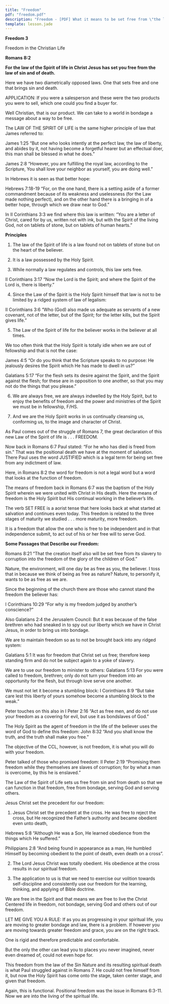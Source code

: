 ```yaml
---
title: "Freedom"
pdf: "freedom.pdf"
description: "Freedom - [PDF] What it means to be set free from \"the law of sin and death.\""
template: lesson.jade
---
```



**Freedom 3**

Freedom in the Christian Life

**Romans 8:2**

**For the law of the Spirit of life in Christ Jesus has set you free
from the law of sin and of death.**

Here we have two diametrically opposed laws. One that sets free and one
that brings sin and death.

APPLICATION: If you were a salesperson and these were the two products
you were to sell, which one could you find a buyer for.

Well Christian, that is our product. We can take to a world in bondage a
message about a way to be free.

The LAW OF THE SPIRIT OF LIFE is the same higher principle of law that
James referred to:

James 1:25 “But one who looks intently at the perfect law, the law of
liberty, and abides by it, not having become a forgetful hearer but an
effectual doer, this man shall be blessed in what he does.”

James 2:8 “However, you are fulfilling the royal law, according to the
Scripture, You shall love your neighbor as yourself, you are doing
well.”

In Hebrews it is seen as that better hope:

Hebrews 7:18-19 “For, on the one hand, there is a setting aside of a
former commandment because of its weakness and uselessness (for the Law
made nothing perfect), and on the other hand there is a bringing in of a
better hope, through which we draw near to God.”

In II Corinthians 3:3 we find where this law is written: “You are a
letter of Christ, cared for by us, written not with ink, but with the
Spirit of the living God, not on tablets of stone, but on tablets of
human hearts.”

**Principles**

1. The law of the Spirit of life is a law found not on tablets of stone
but on the heart of the believer.

2. It is a law possessed by the Holy Spirit.

3. While normally a law regulates and controls, this law sets free.

II Corinthians 3:17 “Now the Lord is the Spirit; and where the Spirit of
the Lord is, there is liberty.”

4. Since the Law of the Spirit is the Holy Spirit himself that law is
not to be limited by a ridged system of law of legalism:

II Corinthians 3:6 “Who (God) also made us adequate as servants of a new
covenant, not of the letter, but of the Spirit; for the letter kills,
but the Spirit gives life.”

5. The Law of the Spirit of life for the believer works in the believer
at all times.

We too often think that the Holy Spirit is totally idle when we are out
of fellowship and that is not the case:

James 4:5 “Or do you think that the Scripture speaks to no purpose: He
jealously desires the Spirit which He has made to dwell in us?”

Galatians 5:17 “For the flesh sets its desire against the Spirit, and
the Spirit against the flesh; for these are in opposition to one
another, so that you may not do the things that you please.”

6. We are always free, we are always indwelled by the Holy Spirit, but
to enjoy the benefits of freedom and the power and ministries of the
Spirit we must be in fellowship, F/HS.

7. And we are the Holy Spirit works in us continually cleansing us,
conforming us, to the image and character of Christ.

As Paul comes out of the struggle of Romans 7, the great declaration of
this new Law of the Spirit of life is . . . FREEDOM.

Now back in Romans 6:7 Paul stated: “For he who has died is freed from
sin.” That was the positional death we have at the moment of salvation.
There Paul uses the word JUSTIFIED which is a legal term for being set
free from any indictment of law.

Here, in Romans 8:2 the word for freedom is not a legal word but a word
that looks at the function of freedom.

The means of freedom back in Romans 6:7 was the baptism of the Holy
Spirit wherein we were united with Christ in His death. Here the means
of freedom is the Holy Spirit but His continual working in the
believer’s life.

The verb SET FREE is a aorist tense that here looks back at what started
at salvation and continues even today. This freedom is related to the
three stages of maturity we studied . . . more maturity, more freedom.

It is a freedom that allow the one who is free to be independent and in
that independence submit, to act out of his or her free will to serve
God.

**Some Passages that Describe our Freedom:**

Romans 8:21 “That the creation itself also will be set free from its
slavery to corruption into the freedom of the glory of the children of
God.”

Nature, the environment, will one day be as free as you, the believer. I
toss that in because we think of being as free as nature? Nature, to
personify it, wants to be as free as we are.

Since the beginning of the church there are those who cannot stand the
freedom the believer has:

I Corinthians 10:29 “For why is my freedom judged by another’s
conscience?”

Also Galatians 2:4 the Jerusalem Council: But it was because of the
false brethren who had sneaked in to spy out our liberty which we have
in Christ Jesus, in order to bring us into bondage.

We are to maintain freedom so as to not be brought back into any ridged
system:

Galatians 5:1 It was for freedom that Christ set us free; therefore keep
standing firm and do not be subject again to a yoke of slavery.

We are to use our freedom to minister to others: Galatians 5:13 For you
were called to freedom, brethren; only do not turn your freedom into an
opportunity for the flesh, but through love serve one another.

We must not let it become a stumbling block: I Corinthians 8:9 “But take
care lest this liberty of yours somehow become a stumbling block to the
weak.”

Peter touches on this also in I Peter 2:16 “Act as free men, and do not
use your freedom as a covering for evil, but use it as bondslaves of
God.”

The Holy Spirit as the agent of freedom in the life of the believer uses
the word of God to define this freedom: John 8:32 “And you shall know
the truth, and the truth shall make you free.”

The objective of the CCL, however, is not freedom, it is what you will
do with your freedom.

Peter talked of those who promised freedom: II Peter 2:19 “Promising
them freedom while they themselves are slaves of corruption; for by what
a man is overcome, by this he is enslaved.”

The Law of the Spirit of Life sets us free from sin and from death so
that we can function in that freedom, free from bondage, serving God and
serving others.

Jesus Christ set the precedent for our freedom:

1. Jesus Christ set the precedent at the cross. He was free to reject
the cross, but He recognized the Father’s authority and became obedient
even unto death,

Hebrews 5:8 “Although He was a Son, He learned obedience from the things
which He suffered.”

Philippians 2:8 “And being found in appearance as a man, He humbled
Himself by becoming obedient to the point of death, even death on a
cross”.

2. The Lord Jesus Christ was totally obedient. His obedience at the
cross results in our spiritual freedom.

3. The application to us is that we need to exercise our volition
towards self-discipline and consistently use our freedom for the
learning, thinking, and applying of Bible doctrine.

We are free in the Spirit and that means we are free to live the Christ
Centered life in freedom, not bondage, serving God and others out of our
freedom.

LET ME GIVE YOU A RULE: If as you as progressing in your spiritual life,
you are moving to greater bondage and law, there is a problem. If
however you are moving towards greater freedom and grace, you are on the
right track.

One is rigid and therefore predictable and comfortable.

But the only the other can lead you to places you never imagined, never
even dreamed of, could not even hope for.

This freedom from the law of the Sin Nature and its resulting spiritual
death is what Paul struggled against in Romans 7. He could not free
himself from it, but now the Holy Spirit has come onto the stage, taken
center stage, and given that freedom.

Again, this is functional. Positional freedom was the issue in Romans
6:3-11. Now we are into the living of the spiritual life.

